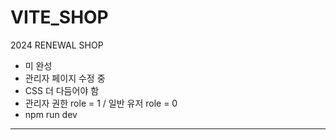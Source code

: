 # VITE_SHOP
2024 RENEWAL SHOP

- 미 완성
- 관리자 페이지 수정 중
- CSS 더 다듬어야 함
- 관리자 권한 role = 1 / 일반 유저 role = 0
- npm run dev

----
